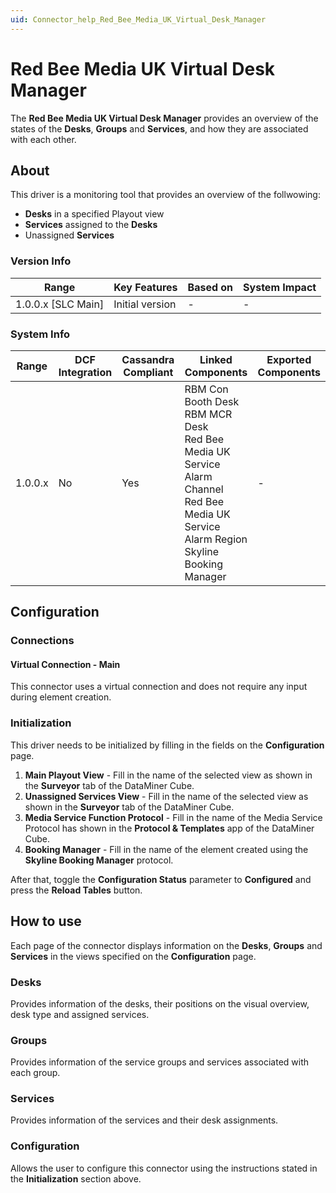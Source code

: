 ```yaml
---
uid: Connector_help_Red_Bee_Media_UK_Virtual_Desk_Manager
---
```


# Red Bee Media UK Virtual Desk Manager

The **Red Bee Media UK Virtual Desk Manager** provides an overview of the states of the **Desks**, **Groups** and **Services**, and how they are associated with each other.

## About

This driver is a monitoring tool that provides an overview of the follwowing:
  * **Desks** in a specified Playout view
  * **Services** assigned to the **Desks**
  * Unassigned **Services**

### Version Info

| Range     | Key Features     | Based on     | System Impact     |
|----------------------|-----------------|---------------------|-------------------------|
| 1.0.0.x [SLC Main]   | Initial version | -                  | -                      |

### System Info

|Range  |DCF Integration  |Cassandra Compliant  |Linked Components  |Exported Components   |
|---------|---------|---------|---------|---------|
|1.0.0.x    |No       |Yes         | RBM Con Booth Desk <br> RBM MCR Desk <br> Red Bee Media UK Service Alarm Channel <br> Red Bee Media UK Service Alarm Region <br> Skyline Booking Manager      | -  |

## Configuration

### Connections

#### Virtual Connection - Main

This connector uses a virtual connection and does not require any input during element creation.

### Initialization

This driver needs to be initialized by filling in the fields on the **Configuration** page.
  1. **Main Playout View** - Fill in the name of the selected view as shown in the **Surveyor** tab of the DataMiner Cube.
  2. **Unassigned Services View** - Fill in the name of the selected view as shown in the **Surveyor** tab of the DataMiner Cube.
  3. **Media Service Function Protocol** - Fill in the name of the Media Service Protocol has shown in the **Protocol & Templates** app of the DataMiner Cube.
  4. **Booking Manager** - Fill in the name of the element created using the **Skyline Booking Manager** protocol.

After that, toggle the **Configuration Status** parameter to **Configured** and press the **Reload Tables** button.

## How to use

Each page of the connector displays information on the **Desks**, **Groups** and **Services** in the views specified on the **Configuration** page.

### Desks

Provides information of the desks, their positions on the visual overview, desk type and assigned services.

### Groups

Provides information of the service groups and services associated with each group.

### Services

Provides information of the services and their desk assignments.

### Configuration

Allows the user to configure this connector using the instructions stated in the **Initialization** section above.
